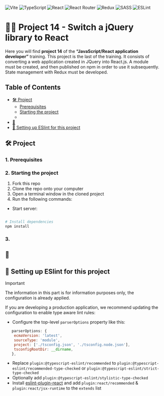 ![Vite](https://img.shields.io/badge/vite-%23646CFF.svg?style=for-the-badge&logo=vite&logoColor=white)
![TypeScript](https://img.shields.io/badge/typescript-%23007ACC.svg?style=for-the-badge&logo=typescript&logoColor=white)
![React](https://img.shields.io/badge/react-%2320232a.svg?style=for-the-badge&logo=react&logoColor=%2361DAFB)
![React Router](https://img.shields.io/badge/React_Router-CA4245?style=for-the-badge&logo=react-router&logoColor=white)
![Redux](https://img.shields.io/badge/redux-%23593d88.svg?style=for-the-badge&logo=redux&logoColor=white)
![SASS](https://img.shields.io/badge/SASS-hotpink.svg?style=for-the-badge&logo=SASS&logoColor=white)
![ESLint](https://img.shields.io/badge/ESLint-4B3263?style=for-the-badge&logo=eslint&logoColor=white)

# 👨‍💼 Project 14 - Switch a jQuery library to React

Here you will find **project 14** of the **“JavaScript/React application developer”** training. 
This project is the last of the training. It consists of converting a web application created in JQuery into React.js. A module must be created, and then published on npm in order to use it subsequently. State management with Redux must be developed.

## Table of Contents

- [🛠️ Project](#%EF%B8%8F-project)
  - [Prerequisites](#1-prerequisites)
  - [Starting the project](#2-starting-the-project)
  - []()
- [🔗 ]()
- [🚧 Setting up ESlint for this project](#-setting-up-eslint-for-this-project)


## 🛠️ Project

### 1. Prerequisites



### 2. Starting the project

1. Fork this repo
1. Clone the repo onto your computer
1. Open a terminal window in the cloned project
1. Run the following commands:

- Start server:
```bash

# Install dependencies
npm install

```

### 3. 



## 🔗 


## 🚧 Setting up ESlint for this project

> [!IMPORTANT]  
> The information in this part is for information purposes only, the configuration is already applied.

If you are developing a production application, we recommend updating the configuration to enable type aware lint rules:

- Configure the top-level `parserOptions` property like this:

```js
   parserOptions: {
    ecmaVersion: 'latest',
    sourceType: 'module',
    project: ['./tsconfig.json', './tsconfig.node.json'],
    tsconfigRootDir: __dirname,
   },
```

- Replace `plugin:@typescript-eslint/recommended` to `plugin:@typescript-eslint/recommended-type-checked` or `plugin:@typescript-eslint/strict-type-checked`
- Optionally add `plugin:@typescript-eslint/stylistic-type-checked`
- Install [eslint-plugin-react](https://github.com/jsx-eslint/eslint-plugin-react) and add `plugin:react/recommended` & `plugin:react/jsx-runtime` to the `extends` list